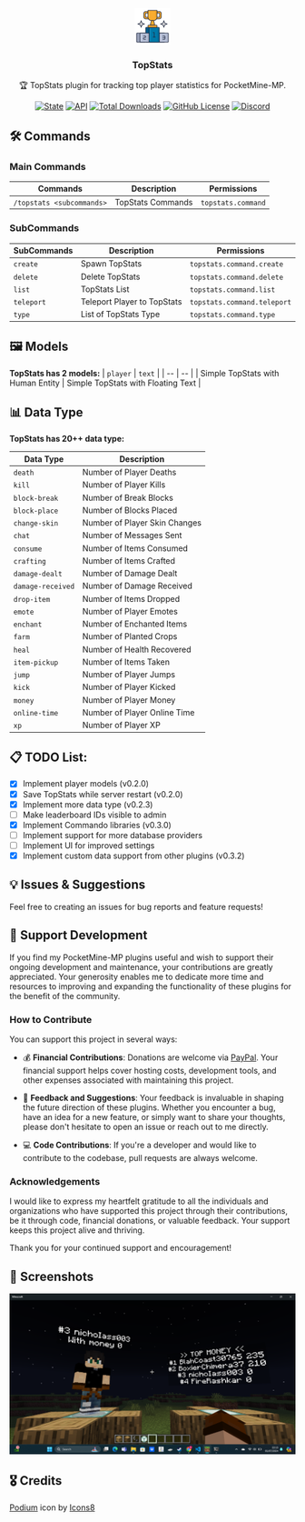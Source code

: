 </br>

<div align="center">

<img src="assets/icon.png">

<h3 align="center">TopStats</h4>

<p align="center">
🏆 TopStats plugin for tracking top player statistics for PocketMine-MP.

[![State](https://poggit.pmmp.io/shield.state/TopStats)](https://poggit.pmmp.io/p/TopStats) [![API](https://poggit.pmmp.io/shield.api/TopStats)](https://poggit.pmmp.io/p/TopStats) [![Total Downloads](https://poggit.pmmp.io/shield.dl.total/TopStats)](https://poggit.pmmp.io/p/TopStats) [![GitHub License](https://img.shields.io/github/license/nicholass003/TopStats)](LICENSE) [![Discord](https://img.shields.io/discord/1230982180742631457?logo=discord&logoColor=white&color=5865F2)](https://discord.gg/EEJK2vxtCp) 

</p>

</div>

## 🛠️ Commands
### Main Commands
| Commands                                      | Description                                      | Permissions                 |
| --------------------------------------------- | ------------------------------------------------ | --------------------------- |
| `/topstats <subcommands>` | TopStats Commands | `topstats.command` |

### SubCommands
| SubCommands | Description | Permissions |
|----- | --------| ------ |
|`create` |  Spawn TopStats | `topstats.command.create` |
|`delete` | Delete TopStats | `topstats.command.delete` |
|`list` | TopStats List | `topstats.command.list` |
|`teleport` | Teleport Player to TopStats | `topstats.command.teleport` |
|`type` | List of TopStats Type | `topstats.command.type` |

## 🖼️ Models

**TopStats has 2 models:**
| `player` | `text` |
| -- | -- |
| Simple TopStats with Human Entity | Simple TopStats with Floating Text |

## 📊 Data Type
**TopStats has 20++ data type:**

| Data Type | Description |
| -- | -- |
| `death` | Number of Player Deaths |
| `kill` | Number of Player Kills |
| `block-break` | Number of Break Blocks |
| `block-place` | Number of Blocks Placed |
| `change-skin ` | Number of Player Skin Changes |
| `chat` | Number of Messages Sent |
| `consume` | Number of Items Consumed |
| `crafting` | Number of Items Crafted |
| `damage-dealt` | Number of Damage Dealt |
| `damage-received` | Number of Damage Received |
| `drop-item` | Number of Items Dropped |
| `emote` | Number of Player Emotes |
| `enchant` | Number of Enchanted Items |
| `farm` | Number of Planted Crops |
| `heal` | Number of Health Recovered |
| `item-pickup` | Number of Items Taken |
| `jump` | Number of Player Jumps |
| `kick` | Number of Player Kicked |
| `money` | Number of Player Money |
| `online-time` | Number of Player Online Time |
| `xp` | Number of Player XP |

## 📋 TODO List:

- [x] Implement player models (v0.2.0)
- [x] Save TopStats while server restart (v0.2.0)
- [x] Implement more data type (v0.2.3)
- [ ] Make leaderboard IDs visible to admin
- [x] Implement Commando libraries (v0.3.0)
- [ ] Implement support for more database providers
- [ ] Implement UI for improved settings
- [x] Implement custom data support from other plugins (v0.3.2)

## 💡 Issues & Suggestions

Feel free to creating an issues for bug reports and feature requests!

## 🌟 Support Development

If you find my PocketMine-MP plugins useful and wish to support their ongoing development and maintenance, your contributions are greatly appreciated. Your generosity enables me to dedicate more time and resources to improving and expanding the functionality of these plugins for the benefit of the community.

### How to Contribute

You can support this project in several ways:

- 💰 **Financial Contributions**: Donations are welcome via [PayPal](https://paypal.me/FireRashkar). Your financial support helps cover hosting costs, development tools, and other expenses associated with maintaining this project.
  
- 📝 **Feedback and Suggestions**: Your feedback is invaluable in shaping the future direction of these plugins. Whether you encounter a bug, have an idea for a new feature, or simply want to share your thoughts, please don't hesitate to open an issue or reach out to me directly.
  
- 💻 **Code Contributions**: If you're a developer and would like to contribute to the codebase, pull requests are always welcome.
  
### Acknowledgements

I would like to express my heartfelt gratitude to all the individuals and organizations who have supported this project through their contributions, be it through code, financial donations, or valuable feedback. Your support keeps this project alive and thriving.

Thank you for your continued support and encouragement!

## 📸 Screenshots

<div align="center">

<img src="assets/screenshots/example.png">

</div>

## 🎖️ Credits
<a target="_blank" href="https://icons8.com/icon/CJOznVjwe3u5/podium">Podium</a> icon by <a target="_blank" href="https://icons8.com">Icons8</a>